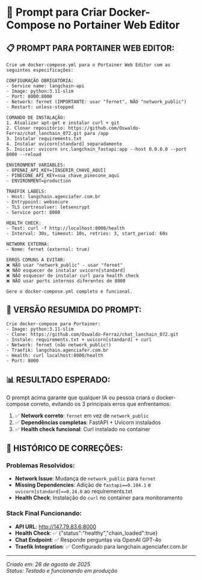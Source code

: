 # 🚀 Prompt para Criar Docker-Compose no Portainer Web Editor

## 📋 PROMPT PARA PORTAINER WEB EDITOR:

```
Crie um docker-compose.yml para o Portainer Web Editor com as seguintes especificações:

CONFIGURAÇÃO OBRIGATÓRIA:
- Service name: langchain-api
- Image: python:3.11-slim
- Port: 8000:8000
- Network: fernet (IMPORTANTE: usar "fernet", NÃO "network_public")
- Restart: unless-stopped

COMANDO DE INSTALAÇÃO:
1. Atualizar apt-get e instalar curl + git
2. Clonar repositório: https://github.com/Oswaldo-Ferraz/chat_lanchain_072.git para /app
3. Instalar requirements.txt
4. Instalar uvicorn[standard] separadamente
5. Iniciar: uvicorn src.langchain_fastapi:app --host 0.0.0.0 --port 8000 --reload

ENVIRONMENT VARIABLES:
- OPENAI_API_KEY=[INSERIR_CHAVE_AQUI]
- PINECONE_API_KEY=sua_chave_pinecone_aqui
- ENVIRONMENT=production

TRAEFIK LABELS:
- Host: langchain.agenciafer.com.br
- Entrypoint: websecure
- TLS certresolver: letsencrypt
- Service port: 8000

HEALTH CHECK:
- Test: curl -f http://localhost:8000/health
- Interval: 30s, timeout: 10s, retries: 3, start_period: 60s

NETWORK EXTERNA:
- Nome: fernet (external: true)

ERROS COMUNS A EVITAR:
❌ NÃO usar "network_public" - usar "fernet"
❌ NÃO esquecer de instalar uvicorn[standard]
❌ NÃO esquecer de instalar curl para health check
❌ NÃO usar ports internos diferentes de 8000

Gere o docker-compose.yml completo e funcional.
```

## 🎯 VERSÃO RESUMIDA DO PROMPT:

```
Crie docker-compose para Portainer:
- Image: python:3.11-slim
- Clone: https://github.com/Oswaldo-Ferraz/chat_lanchain_072.git
- Instale: requirements.txt + uvicorn[standard] + curl
- Network: fernet (não network_public!)
- Traefik: langchain.agenciafer.com.br
- Health: curl localhost:8000/health
- Port: 8000
```

## 📊 RESULTADO ESPERADO:

O prompt acima garante que qualquer IA ou pessoa criará o docker-compose correto, evitando os 3 principais erros que enfrentamos:

1. ✅ **Network correto**: `fernet` em vez de `network_public`
2. ✅ **Dependências completas**: FastAPI + Uvicorn instalados
3. ✅ **Health check funcional**: Curl instalado no container

## 🔧 HISTÓRICO DE CORREÇÕES:

### Problemas Resolvidos:
- **Network Issue**: Mudança de `network_public` para `fernet`
- **Missing Dependencies**: Adição de `fastapi==0.104.1` e `uvicorn[standard]==0.24.0` ao requirements.txt
- **Health Check**: Instalação do `curl` no container para monitoramento

### Stack Final Funcionando:
- **API URL**: http://147.79.83.6:8000
- **Health Check**: ✅ {"status":"healthy","chain_loaded":true}
- **Chat Endpoint**: ✅ Responde perguntas via OpenAI GPT-4o
- **Traefik Integration**: ✅ Configurado para langchain.agenciafer.com.br

---

*Criado em: 26 de agosto de 2025*  
*Status: Testado e funcionando em produção*
